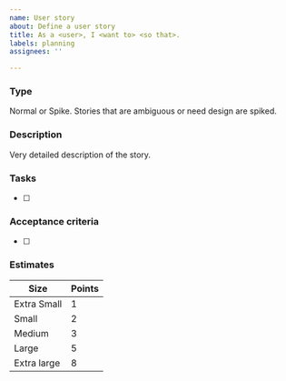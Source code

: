 ```yaml
---
name: User story
about: Define a user story
title: As a <user>, I <want to> <so that>.
labels: planning
assignees: ''

---
```


### Type
Normal or Spike.
Stories that are ambiguous or need design are spiked.

### Description
Very detailed description of the story.

### Tasks
- [ ]

### Acceptance criteria
- [ ] 

### Estimates
| **Size**    | **Points** |
|-------------|------------|
| Extra Small | 1          |
| Small       | 2          |
| Medium      | 3          |
| Large       | 5          |
| Extra large | 8          |
